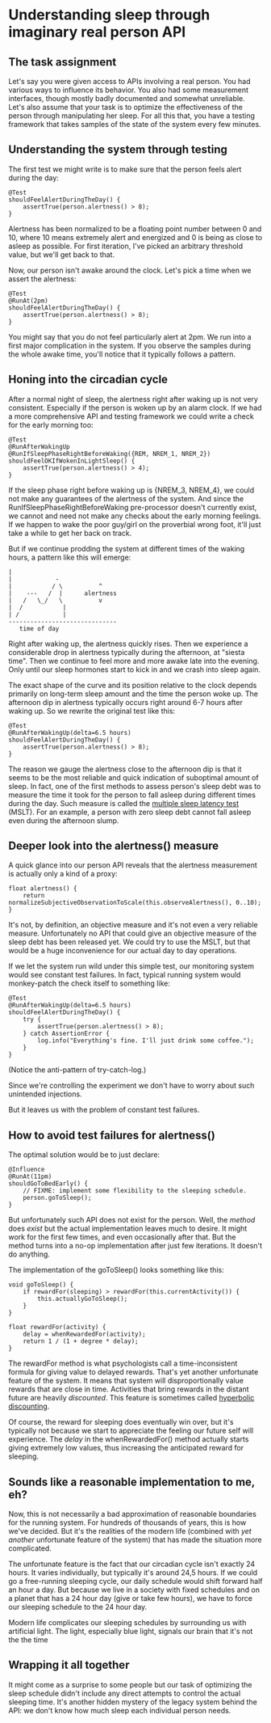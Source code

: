 
# Understanding sleep through imaginary real person API

## The task assignment

Let's say you were given access to APIs involving a real person. You had
various ways to influence its behavior. You also had some measurement
interfaces, though mostly badly documented and somewhat unreliable.  Let's also
assume that your task is to optimize the effectiveness of the person through
manipulating her sleep. For all this that, you have a testing framework that
takes samples of the state of the system every few minutes. 

## Understanding the system through testing

The first test we might write is to make sure that the person feels alert
during the day:

    @Test 
    shouldFeelAlertDuringTheDay() {
        assertTrue(person.alertness() > 8);
    }

Alertness has been normalized to be a floating point number between 0 and 10,
where 10 means extremely alert and energized and 0 is being as close to asleep
as possible. For first iteration, I've picked an arbitrary threshold value, but
we'll get back to that.

Now, our person isn't awake around the clock. Let's pick a time when we assert
the alertness:

    @Test 
    @RunAt(2pm)
    shouldFeelAlertDuringTheDay() {
        assertTrue(person.alertness() > 8);
    }

You might say that you do not feel particularly alert at 2pm. We run into a
first major complication in the system. If you observe the samples during the
whole awake time, you'll notice that it typically follows a pattern.

## Honing into the circadian cycle

After a normal night of sleep, the alertness right after waking up is not very
consistent. Especially if the person is woken up by an alarm clock. If we had a
more comprehensive API and testing framework we could write a check for the
early morning too:

    @Test
    @RunAfterWakingUp
    @RunIfSleepPhaseRightBeforeWaking({REM, NREM_1, NREM_2})
    shouldFeelOKIfWokenInLightSleep() {
        assertTrue(person.alertness() > 4);
    }

If the sleep phase right before waking up is {NREM_3, NREM_4}, we could not make
any guarantees of the alertness of the system. And since the
RunIfSleepPhaseRightBeforeWaking pre-processor doesn't currently exist, we
cannot and need not make any checks about the early morning feelings. If we
happen to wake the poor guy/girl on the proverbial wrong foot, it'll just take a
while to get her back on track. 

But if we continue prodding the system at different times of the waking hours, a
pattern like this will emerge:

    |             
    |            -
    |           / \          ^
    |    ---   /  |      alertness
    |   /   \_/   \          v
    |  /           |
    | /            |
    ------------------------------
       time of day

Right after waking up, the alertness quickly rises. Then we experience a
considerable drop in alertness typically during the afternoon, at "siesta time".
Then we continue to feel more and more awake late into the evening. Only until
our sleep hormones start to kick in and we crash into sleep again. 

The exact shape of the curve and its position relative to the clock depends
primarily on long-term sleep amount and the time the person woke up. The
afternoon dip in alertness typically occurs right around 6-7 hours after waking
up. So we rewrite the original test like this:

    @Test
    @RunAfterWakingUp(delta=6.5 hours)
    shouldFeelAlertDuringTheDay() {
        assertTrue(person.alertness() > 8);
    }

The reason we gauge the alertness close to the afternoon dip is that it seems to
be the most reliable and quick indication of suboptimal amount of sleep. In
fact, one of the first methods to assess person's sleep debt was to measure the
time it took for the person to fall asleep during different times during the
day. Such measure is called the [multiple sleep latency
test](http://www.sleepeducation.com/disease-detection/multiple-sleep-latency-test/overview-and-facts)
(MSLT).  For an example, a person with zero sleep debt cannot fall asleep even
during the afternoon slump.

## Deeper look into the alertness() measure

A quick glance into our person API reveals that the alertness measurement is
actually only a kind of a proxy:

    float alertness() {
        return normalizeSubjectiveObservationToScale(this.observeAlertness(), 0..10);
    }

It's not, by definition, an objective measure and it's not even a very reliable
measure.  Unfortunately no API that could give an objective measure of the sleep
debt has been released yet. We could try to use the MSLT, but that would be a
huge inconvenience for our actual day to day operations. 

If we let the system run wild under this simple test, our monitoring system
would see constant test failures. In fact, typical running system would
monkey-patch the check itself to something like:

    @Test
    @RunAfterWakingUp(delta=6.5 hours)
    shouldFeelAlertDuringTheDay() {
        try {
            assertTrue(person.alertness() > 8);
        } catch AssertionError {
            log.info("Everything's fine. I'll just drink some coffee.");
        }
    }

(Notice the anti-pattern of try-catch-log.)

Since we're controlling the experiment we don't have to worry about such
unintended injections. 

But it leaves us with the problem of constant test failures. 

## How to avoid test failures for alertness()

The optimal solution would be to just declare:

    @Influence
    @RunAt(11pm)
    shouldGoToBedEarly() {
        // FIXME: implement some flexibility to the sleeping schedule.
        person.goToSleep(); 
    }


But unfortunately such API does not exist for the person. Well, the *method*
does *exist* but the actual implementation leaves much to desire. It might work
for the first few times, and even occasionally after that. But the method turns
into a no-op implementation after just few iterations. It doesn't do anything. 

The implementation of the goToSleep() looks something like this:

    void goToSleep() {
        if rewardFor(sleeping) > rewardFor(this.currentActivity()) {
            this.actuallyGoToSleep();
        }
    }

    float rewardFor(activity) {
        delay = whenRewardedFor(activity);
        return 1 / (1 + degree * delay);
    }

The rewardFor method is what psychologists call a time-inconsistent formula for
giving value to delayed rewards. That's yet another unfortunate feature of the
system. It means that system will disproportionally value rewards that are close
in time.  Activities that bring rewards in the distant future are heavily
*discounted*.  This feature is sometimes called [hyperbolic
discounting](https://en.wikipedia.org/wiki/Hyperbolic_discounting).

Of course, the reward for sleeping does eventually win over, but it's typically
not because we start to appreciate the feeling our future self will experience.
The *delay* in the whenRewardedFor() method actually starts giving extremely low
values, thus increasing the anticipated reward for sleeping. 

## Sounds like a reasonable implementation to me, eh?

Now, this is not necessarily a bad approximation of reasonable boundaries for
the running system. For hundreds of thousands of years, this is how we've
decided. But it's the realities of the modern life (combined with *yet another*
unfortunate feature of the system) that has made the situation more complicated. 

The unfortunate feature is the fact that our circadian cycle isn't exactly 24
hours. It varies individually, but typically it's around 24,5 hours. If we
could go a free-running sleeping cycle, our daily schedule would shift forward
half an hour a day. But because we live in a society with fixed schedules and
on a planet that has a 24 hour day (give or take few hours), we have to force
our sleeping schedule to the 24 hour day.

Modern life complicates our sleeping schedules by surrounding us with
artificial light. The light, especially blue light, signals our brain that
it's not the the time 


## Wrapping it all together

It might come as a surprise to some people but our task of optimizing the
sleep schedule didn't include any direct attempts to control the actual
sleeping time. It's another hidden mystery of the legacy system behind the
API: we don't know how much sleep each individual person needs. 





























